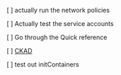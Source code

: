 [ ] actually run the network policies

[ ] Actually test the service accounts

[ ] Go through the Quick reference

[ ] [CKAD](CKAD.md)

[ ] test out initContainers
